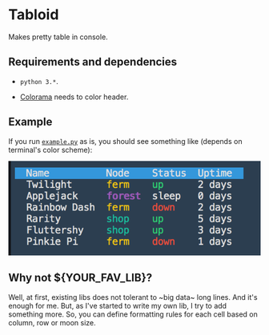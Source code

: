Tabloid
=======

Makes pretty table in console.


Requirements and dependencies
----------
 - `python 3.*`.

 - [Colorama](https://pypi.python.org/pypi/colorama) needs to color header.

Example
-------
If you run [`example.py`](https://raw.githubusercontent.com/shoonoise/Tabloid/master/example.py) as is, you should see something like (depends on terminal's color scheme):

![Example output](https://github.com/shoonoise/tabloid/raw/master/screenshots/tabloid_demo.png "Logo Title Text 1")

Why not ${YOUR_FAV_LIB}?
-------

Well, at first, existing libs does not tolerant to ~big data~ long lines. And it's enough for me.
But, as I've started to write my own lib, I try to add something more.
So, you can define formatting rules for each cell based on column, row or moon size.


